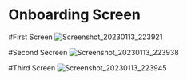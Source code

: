 # Onboarding Screen

#First Screen
![Screenshot_20230113_223921](https://user-images.githubusercontent.com/102762932/212405023-36dc42b1-2970-4cba-b164-fbb226a35762.png)

#Second Secreen
![Screenshot_20230113_223938](https://user-images.githubusercontent.com/102762932/212405043-3a5eaa4a-3aca-4359-bc8c-bab4f5adc38d.png)

#Third Screen
![Screenshot_20230113_223945](https://user-images.githubusercontent.com/102762932/212405069-8a1e9e3c-82be-4d47-a1a4-dc005c2df36e.png)
